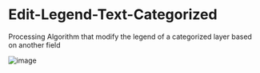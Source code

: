 # Edit-Legend-Text-Categorized
Processing Algorithm that modify the legend of a categorized layer based on another field


![image](https://user-images.githubusercontent.com/36882050/174267477-c893239c-4109-4b6f-9198-79930fe97291.png)

